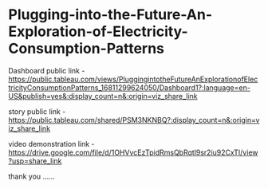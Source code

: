 # Plugging-into-the-Future-An-Exploration-of-Electricity-Consumption-Patterns


Dashboard public link -  https://public.tableau.com/views/PluggingintotheFutureAnExplorationofElectricityConsumptionPatterns_16811299624050/Dashboard1?:language=en-US&publish=yes&:display_count=n&:origin=viz_share_link


story public link   -   https://public.tableau.com/shared/PSM3NKNBQ?:display_count=n&:origin=viz_share_link 


video demonstration link -   https://drive.google.com/file/d/1OHVvcEzTpidRmsQbRqtl9sr2iu92CxTI/view?usp=share_link  



thank you ......
